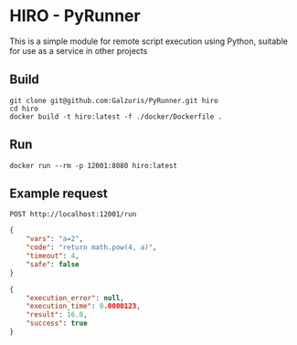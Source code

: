 # HIRO - PyRunner

This is a simple module for remote script execution using Python,
suitable for use as a service in other projects

## Build

```
git clone git@github.com:Galzuris/PyRunner.git hiro
cd hiro
docker build -t hiro:latest -f ./docker/Dockerfile .
```

## Run

```
docker run --rm -p 12001:8080 hiro:latest
```

## Example request

```
POST http://localhost:12001/run
```

```json
{
    "vars": "a=2",
    "code": "return math.pow(4, a)",
    "timeout": 4,
    "safe": false
}
```

```json
{
    "execution_error": null,
    "execution_time": 0.0000123,
    "result": 16.0,
    "success": true
}
```
